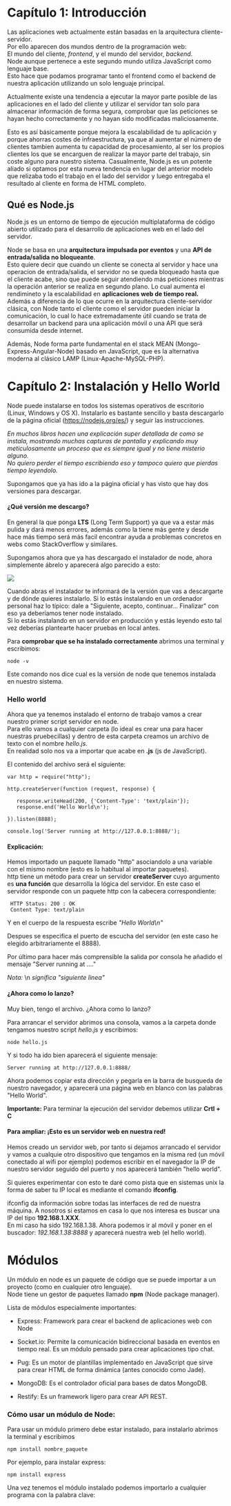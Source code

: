 # Capítulo 1: Introducción

Las aplicaciones web actualmente están basadas en la arquitectura cliente-servidor.  
Por ello aparecen dos mundos dentro de la programación web:  
El mundo del cliente, *frontend*, y el mundo del servidor, *backend*.  
Node aunque pertenece a este segundo mundo utiliza JavaScript como lenguaje base.  
Esto hace que podamos programar tanto el frontend como el backend de nuestra aplicación utilizando un solo lenguaje principal.  

Actualmente existe una tendencia a ejecutar la mayor parte posible de las aplicaciones en el lado del cliente y utilizar el servidor tan solo para almacenar información de forma segura, comprobar que las peticiones se hayan hecho correctamente y no hayan sido modificadas maliciosamente.

Esto es así básicamente porque mejora la escalabilidad de tu aplicación y porque ahorras costes de infraestructura, ya que al aumentar el número de clientes tambien aumenta tu capacidad de procesamiento, al ser los propios clientes los que se encarguen de realizar la mayor parte del trabajo, sin coste alguno para nuestro sistema. Casualmente, Node.js es un potente aliado si optamos por esta nueva tendencia en lugar del anterior modelo que relizaba todo el trabajo en el lado del servidor y luego entregaba el resultado al cliente en forma de HTML completo.

## Qué es Node.js
Node.js es un entorno de tiempo de ejecución multiplataforma de código abierto utilizado para el desarrollo de aplicaciones web en el lado del servidor.  

Node se basa en una **arquitectura impulsada por eventos** y una **API de entrada/salida no bloqueante**.  
Esto quiere decir que cuando un cliente se conecta al servidor y hace una operacion de entrada/salida, el servidor no se queda bloqueado hasta que el cliente acabe, sino que puede seguir atendiendo más peticiones mientras la operación anterior se realiza en segundo plano. Lo cual aumenta el rendimineto y la escalabilidad en **aplicaciones web de tiempo real.**  
Además a diferencia de lo que ocurre en la arquitectura cliente-servidor clásica, con Node tanto el cliente como el servidor pueden iniciar la comunicación, lo cual lo hace extremadamente útil cuando se trata de desarrollar un backend para una aplicación móvil o una API que será consumida desde internet.

Además, Node forma parte fundamental en el stack MEAN
(Mongo-Express-Angular-Node) basado en JavaScript, que es la alternativa moderna al clásico LAMP (Linux-Apache-MySQL-PHP).



# Capítulo 2: Instalación y Hello World
Node puede instalarse en todos los sistemas operativos de escritorio (Linux, Windows y OS X). Instalarlo es bastante sencillo y basta descargarlo de la página oficial (https://nodejs.org/es/) y seguir las instrucciones.  

*En muchos libros hacen una explicación super detallada de como se instala, mostrando muchas capturas de pantalla y explicando muy meticulosamente un proceso que es siempre igual y no tiene misterio alguno.  
No quiero perder el tiempo escribiendo eso y tampoco quiero que pierdas tiempo leyendolo.*

Supongamos que ya has ido a la página oficial y has visto que hay dos versiones para descargar.

#### ¿Qué versión me descargo?
En general la que ponga **LTS** (Long Term Support) ya que va a estar más pulida y dará menos errores, además como la tiene más gente y desde hace más tiempo será más facil encontrar ayuda a problemas concretos en webs como StackOverflow y similares.  

Supongamos ahora que ya has descargado el instalador de node, ahora simplemente ábrelo y aparecerá algo parecido a esto:

![](./img/c1/instalacion1.png)

Cuando abras el instalador te informará de la versión que vas a descargarte y de dónde quieres instalarlo. Si lo estás instalando en un ordenador personal haz lo típico: dale a "Siguiente, acepto, continuar... Finalizar" con eso ya deberíamos tener node instalado.  
Si lo estás instalando en un servidor en producción y estás leyendo esto tal vez deberías plantearte hacer pruebas en local antes.

Para **comprobar que se ha instalado correctamente** abrimos una terminal y escribimos:
```
node -v
```
Este comando nos dice cual es la versión de node que tenemos instalada en nuestro sistema.


### Hello world
Ahora que ya tenemos instalado el entorno de trabajo vamos a crear nuestro primer script servidor en node.  
Para ello vamos a cualquier carpeta (lo ideal es crear una para hacer nuestras pruebecillas) y dentro de esta carpeta creamos un archivo de texto con el nombre *hello.js*.  
En realidad solo nos va a importar que acabe en **.js** (js de JavaScript).  

El contenido del archivo será el siguiente:
```
var http = require("http");

http.createServer(function (request, response) {

   response.writeHead(200, {'Content-Type': 'text/plain'});
   response.end('Hello World\n');

}).listen(8888);

console.log('Server running at http://127.0.0.1:8888/');
```

#### Explicación:
Hemos importado un paquete llamado "http" asociandolo a una variable con el mismo nombre (esto es lo habitual al importar paquetes).  
http tiene un método para crear un servidor **createServer** cuyo argumento es **una función** que desarrolla la lógica del servidor. En este caso el servidor responde con un paquete http con la cabecera correspondiente:
```
 HTTP Status: 200 : OK
 Content Type: text/plain
```
Y en el cuerpo de la respuesta escribe *"Hello World\n"*  

Despues se especifica el puerto de escucha del servidor (en este caso he elegido arbitrariamente el 8888).

Por último para hacer más comprensible la salida por consola he añadido el mensaje "Server running at ...."

*Nota:* \n *significa "siguiente linea"*

#### ¿Ahora como lo lanzo?

Muy bien, tengo el archivo. ¿Ahora como lo lanzo?

Para arrancar el servidor abrimos una consola, vamos a la carpeta donde tengamos nuestro script *hello.js* y escribimos:

```
node hello.js
```

Y si todo ha ido bien aparecerá el siguiente mensaje:
```
Server running at http://127.0.0.1:8888/
```
Ahora podemos copiar esta dirección y pegarla en la barra de busqueda de nuestro navegador, y aparecerá una página web en blanco con las palabras "Hello World".

**Importante:** Para terminar la ejecución del servidor debemos utilizar **Crtl + C**

#### Para ampliar: ¡Esto es un servidor web en nuestra red!
Hemos creado un servidor web, por tanto si dejamos arrancado el servidor y vamos a cualquie otro dispositivo que tengamos en la misma red (un móvil conectado al wifi por ejemplo) podemos escribir en el navegador la IP de nuestro servidor seguido del puerto y nos aparecerá también "hello world".


Si quieres experimentar con esto te daré como pista que en sistemas unix la forma de saber tu IP local es mediante el comando **ifconfig**.

ifconfig da información sobre todas las interfaces de red de nuestra máquina. A nosotros si estamos en casa lo que nos interesa es buscar una IP del tipo **192.168.1.XXX**.  
En mi caso ha sido 192.168.1.38. Ahora podemos ir al móvil y poner en el buscador: *192.168.1.38:8888* y aparecerá nuestra web (el hello world).

# Módulos

Un módulo en node es un paquete de código que se puede importar a un proyecto (como en cualquier otro lenguaje).  
Node tiene un gestor de paquetes llamado **npm** (Node package manager).  

Lista de módulos especialmente importantes:  

+ Express: Framework para crear el backend de aplicaciones web con Node

+ Socket.io: Permite la comunicación bidireccional basada en eventos en tiempo real. Es un módulo pensado para crear aplicaciones tipo chat.

+ Pug: Es un motor de plantillas implementado en JavaScript que sirve para crear HTML de forma dinámica (antes conocido como Jade).

+ MongoDB: Es el controlador oficial para bases de datos MongoDB.

+ Restify: Es un framework ligero para crear API REST.


### Cómo usar un módulo de Node:

Para usar un módulo primero debe estar instalado, para instalarlo abrimos la terminal y escribimos

```
npm install nombre_paquete
```

Por ejemplo, para instalar express:
```
npm install express
```

Una vez tenemos el módulo instalado podemos importarlo a cualquier programa con la palabra clave: 
